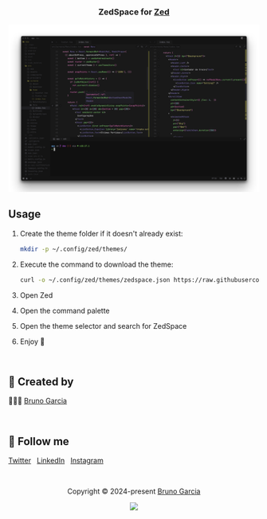 <h3 align="center">
	ZedSpace for <a href="https://zed.dev/">Zed</a>
</h3>

![ZedSpace Theme for Zed](preview.png)


## Usage
1. Create the theme folder if it doesn't already exist:
	```bash
	mkdir -p ~/.config/zed/themes/
	```
2. Execute the command to download the theme:
   ```bash
   curl -o ~/.config/zed/themes/zedspace.json https://raw.githubusercontent.com/brunowilliang/zedspace/main/zedspace.json
   ```

3. Open Zed
4. Open the command palette
5. Open the theme selector and search for ZedSpace
6. Enjoy 🚀


&nbsp;
## 🚀 Created by

🧑🏼‍💻 [Bruno Garcia](https://github.com/brunowilliang)

&nbsp;

## 🚀 Follow me
[Twitter](https://twitter.com/Brunowgarcia)
&nbsp;
[LinkedIn](https://linkedin.com/in/brunowilliang)
&nbsp;
[Instagram](https://www.instagram.com/brunowilliang)

&nbsp;

<p align="center">
	Copyright &copy; 2024-present <a href="https://github.com/brunowilliang" target="_blank">Bruno Garcia</a>
</p>

<p align="center">
<img src="https://img.shields.io/static/v1.svg?style=for-the-badge&label=License&message=MIT&logoColor=d9e0ee&colorA=363a4f&colorB=b7bdf8"/>
</p>
